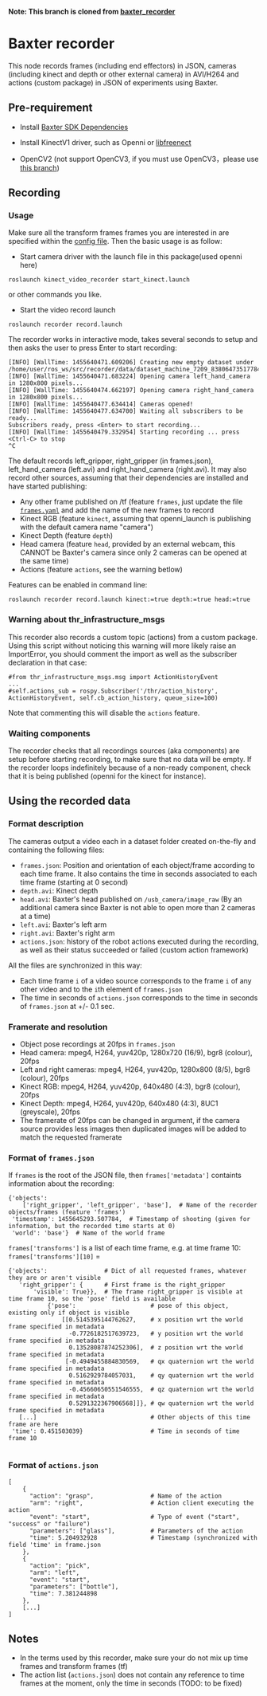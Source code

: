 **Note: This branch is cloned from [baxter_recorder](https://github.com/baxter-flowers/recorder)** 
# Baxter recorder
This node records frames (including end effectors) in JSON, cameras (including kinect and depth or other external camera) in AVI/H264 and actions (custom package) in JSON of experiments using Baxter.

## Pre-requirement

- Install [Baxter SDK Dependencies](https://sdk.rethinkrobotics.com/wiki/Workstation_Setup)

- Install KinectV1 driver, such as Openni or [libfreenect](https://github.com/OpenKinect/libfreenect)

- OpenCV2 (not support OpenCV3, if you must use OpenCV3，please use [this branch](https://github.com/lyh458/kinect_video_recorder/tree/kinectv1))

## Recording
### Usage
Make sure all the transform frames frames you are interested in are specified within the [config file](config/frames.yaml). Then the basic usage is as follow:

- Start camera driver with the launch file in this package(used openni here)
```
roslaunch kinect_video_recorder start_kinect.launch
```
or other commands you like.

- Start the video record launch
```
roslaunch recorder record.launch
```
The recorder works in interactive mode, takes several seconds to setup and then asks the user to press Enter to start recording:
```
[INFO] [WallTime: 1455640471.609206] Creating new empty dataset under /home/user/ros_ws/src/recorder/data/dataset_machine_7209_8380647351778469359
[INFO] [WallTime: 1455640471.683224] Opening camera left_hand_camera in 1280x800 pixels...
[INFO] [WallTime: 1455640474.662197] Opening camera right_hand_camera in 1280x800 pixels...
[INFO] [WallTime: 1455640477.634414] Cameras opened!
[INFO] [WallTime: 1455640477.634700] Waiting all subscribers to be ready...
Subscribers ready, press <Enter> to start recording...
[INFO] [WallTime: 1455640479.332954] Starting recording ... press <Ctrl-C> to stop
^C
```
The default records left_gripper, right_gripper (in frames.json), left_hand_camera (left.avi) and right_hand_camera (right.avi).
It may also record other sources, assuming that their dependencies are installed and have started publishing:
- Any other frame published on /tf (feature `frames`, just update the file [`frames.yaml`](config/frames.yaml) and add the name of the new frames to record
- Kinect RGB (feature `kinect`, assuming that openni_launch is publishing with the default camera name "camera")
- Kinect Depth (feature `depth`)
- Head camera (feature `head`, provided by an external webcam, this CANNOT be Baxter's camera since only 2 cameras can be opened at the same time)
- Actions (feature `actions`, see the warning betlow)

Features can be enabled in command line:
```
roslaunch recorder record.launch kinect:=true depth:=true head:=true
```

### Warning about thr_infrastructure_msgs
This recorder also records a custom topic (actions) from a custom package.
Using this script without noticing this warning will more likely raise an ImportError, you should comment the import as well as the subscriber declaration in that case:
```
#from thr_infrastructure_msgs.msg import ActionHistoryEvent
...
#self.actions_sub = rospy.Subscriber('/thr/action_history', ActionHistoryEvent, self.cb_action_history, queue_size=100)
```
Note that commenting this will disable the `actions` feature.

### Waiting components
The recorder checks that all recordings sources (aka components) are setup before starting recording, to make sure that no data will be empty.
If the recorder loops indefinitely because of a non-ready component, check that it is being published (openni for the kinect for instance).

## Using the recorded data
### Format description
The cameras output a video each in a dataset folder created on-the-fly and containing the following files:

- `frames.json`: Position and orientation of each object/frame according to each time frame. It also contains the time in seconds associated to each time frame (starting at 0 second)
- `depth.avi`: Kinect depth
- `head.avi`: Baxter's head published on `/usb_camera/image_raw` (By an additional camera since Baxter is not able to open more than 2 cameras at a time)
- `left.avi`: Baxter's left arm
- `right.avi`: Baxter's right arm
- `actions.json`: history of the robot actions executed during the recording, as well as their status succeeded or failed (custom action framework)

All the files are synchronized in this way:
- Each time frame `i` of a video source corresponds to the frame `i` of any other video and to the `i`th element of `frames.json`
- The time in seconds of `actions.json` corresponds to the time in seconds of `frames.json` at +/- 0.1 sec.

### Framerate and resolution

- Object pose recordings at 20fps in `frames.json`
- Head camera: mpeg4, H264, yuv420p, 1280x720 (16/9), bgr8 (colour), 20fps
- Left and right cameras: mpeg4, H264, yuv420p, 1280x800 (8/5), bgr8 (colour), 20fps
- Kinect RGB: mpeg4, H264, yuv420p, 640x480 (4:3), bgr8 (colour), 20fps
- Kinect Depth: mpeg4, H264, yuv420p, 640x480 (4:3), 8UC1 (greyscale), 20fps
- The framerate of 20fps can be changed in argument, if the camera source provides less images then duplicated images will be added to match the requested framerate

### Format of `frames.json`

If `frames` is the root of the JSON file, then `frames['metadata']` containts information about the recording:
```
{'objects':
    ['right_gripper', 'left_gripper', 'base'],  # Name of the recorder objects/frames (feature 'frames')
 'timestamp': 1455645293.507784,  # Timestamp of shooting (given for information, but the recorded time starts at 0)
 'world': 'base'}  # Name of the world frame
```
`frames['transforms']` is a list of each time frame, e.g. at time frame 10:
`frames['transforms'][10]` =
```
{'objects':                # Dict of all requested frames, whatever they are or aren't visible
   'right_gripper': {      # First frame is the right_gripper
       'visible': True}},  # The frame right_gripper is visible at time frame 10, so the 'pose' field is available
           {'pose':                     # pose of this object, existing only if object is visible
               [[0.5145395144762627,    # x position wrt the world frame specified in metadata
                 -0.7726182517639723,   # y position wrt the world frame specified in metadata
                 0.13528087874252306],  # z position wrt the world frame specified in metadata
                [-0.4949455884830569,   # qx quaternion wrt the world frame specified in metadata
                 0.5162929784057031,    # qy quaternion wrt the world frame specified in metadata
                 -0.45660650551546555,  # qz quaternion wrt the world frame specified in metadata
                 0.5291322367906568]]}, # qw quaternion wrt the world frame specified in metadata
   [...]                                # Other objects of this time frame are here
 'time': 0.451503039}                   # Time in seconds of time frame 10
 
```
### Format of `actions.json`

```
[
    {
      "action": "grasp",                # Name of the action
      "arm": "right",                   # Action client executing the action
      "event": "start",                 # Type of event ("start", "success" or "failure")
      "parameters": ["glass"],          # Parameters of the action
      "time": 5.204932928               # Timestamp (synchronized with field 'time' in frame.json
    },
    {
      "action": "pick",
      "arm": "left",
      "event": "start",
      "parameters": ["bottle"],
      "time": 7.381244898
    },
    [...]
]
```

## Notes
 - In the terms used by this recorder, make sure your do not mix up time frames and transform frames (tf)
 - The action list (`actions.json`) does not contain any reference to time frames at the moment, only the time in seconds (TODO: to be fixed)

